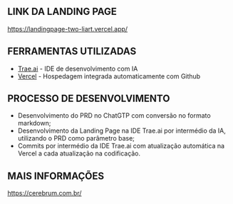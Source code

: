 ## LINK DA LANDING PAGE

https://landingpage-two-liart.vercel.app/

## FERRAMENTAS UTILIZADAS

- [Trae.ai](https://www.trae.ai/) - IDE de desenvolvimento com IA
- [Vercel](https://vercel.com/) - Hospedagem integrada automaticamente com Github

## PROCESSO DE DESENVOLVIMENTO

- Desenvolvimento do PRD no ChatGTP com conversão no formato markdown;
- Desenvolvimento da Landing Page na IDE Trae.ai por intermédio da IA, utilizando o PRD como parâmetro base;
- Commits por intermédio da IDE Trae.ai com atualização automática na Vercel a cada atualização na codificação.

## MAIS INFORMAÇÕES

https://cerebrum.com.br/